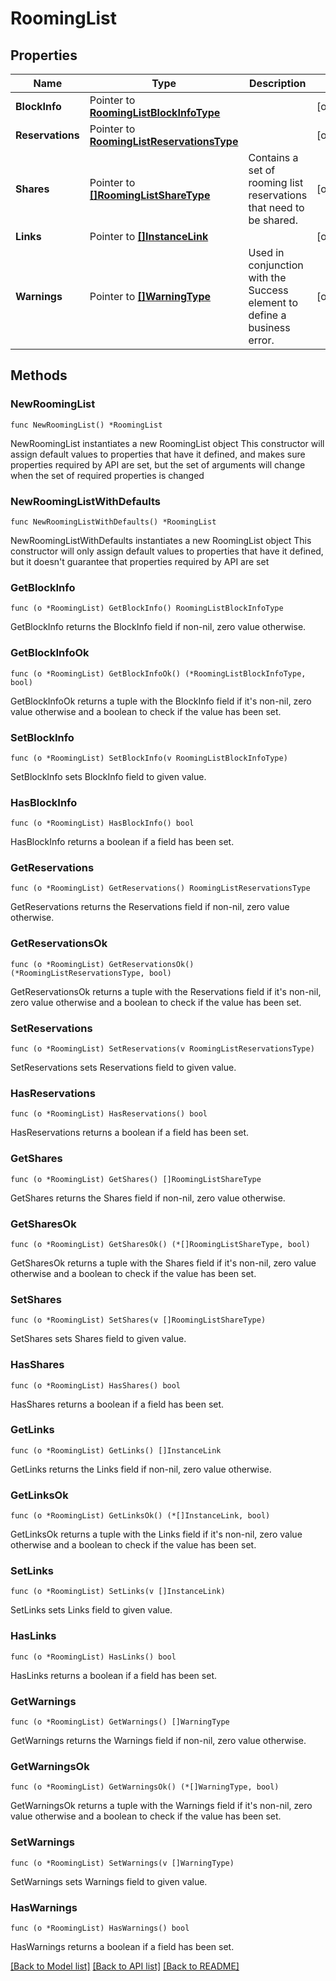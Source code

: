 # RoomingList

## Properties

Name | Type | Description | Notes
------------ | ------------- | ------------- | -------------
**BlockInfo** | Pointer to [**RoomingListBlockInfoType**](RoomingListBlockInfoType.md) |  | [optional] 
**Reservations** | Pointer to [**RoomingListReservationsType**](RoomingListReservationsType.md) |  | [optional] 
**Shares** | Pointer to [**[]RoomingListShareType**](RoomingListShareType.md) | Contains a set of rooming list reservations that need to be shared. | [optional] 
**Links** | Pointer to [**[]InstanceLink**](InstanceLink.md) |  | [optional] 
**Warnings** | Pointer to [**[]WarningType**](WarningType.md) | Used in conjunction with the Success element to define a business error. | [optional] 

## Methods

### NewRoomingList

`func NewRoomingList() *RoomingList`

NewRoomingList instantiates a new RoomingList object
This constructor will assign default values to properties that have it defined,
and makes sure properties required by API are set, but the set of arguments
will change when the set of required properties is changed

### NewRoomingListWithDefaults

`func NewRoomingListWithDefaults() *RoomingList`

NewRoomingListWithDefaults instantiates a new RoomingList object
This constructor will only assign default values to properties that have it defined,
but it doesn't guarantee that properties required by API are set

### GetBlockInfo

`func (o *RoomingList) GetBlockInfo() RoomingListBlockInfoType`

GetBlockInfo returns the BlockInfo field if non-nil, zero value otherwise.

### GetBlockInfoOk

`func (o *RoomingList) GetBlockInfoOk() (*RoomingListBlockInfoType, bool)`

GetBlockInfoOk returns a tuple with the BlockInfo field if it's non-nil, zero value otherwise
and a boolean to check if the value has been set.

### SetBlockInfo

`func (o *RoomingList) SetBlockInfo(v RoomingListBlockInfoType)`

SetBlockInfo sets BlockInfo field to given value.

### HasBlockInfo

`func (o *RoomingList) HasBlockInfo() bool`

HasBlockInfo returns a boolean if a field has been set.

### GetReservations

`func (o *RoomingList) GetReservations() RoomingListReservationsType`

GetReservations returns the Reservations field if non-nil, zero value otherwise.

### GetReservationsOk

`func (o *RoomingList) GetReservationsOk() (*RoomingListReservationsType, bool)`

GetReservationsOk returns a tuple with the Reservations field if it's non-nil, zero value otherwise
and a boolean to check if the value has been set.

### SetReservations

`func (o *RoomingList) SetReservations(v RoomingListReservationsType)`

SetReservations sets Reservations field to given value.

### HasReservations

`func (o *RoomingList) HasReservations() bool`

HasReservations returns a boolean if a field has been set.

### GetShares

`func (o *RoomingList) GetShares() []RoomingListShareType`

GetShares returns the Shares field if non-nil, zero value otherwise.

### GetSharesOk

`func (o *RoomingList) GetSharesOk() (*[]RoomingListShareType, bool)`

GetSharesOk returns a tuple with the Shares field if it's non-nil, zero value otherwise
and a boolean to check if the value has been set.

### SetShares

`func (o *RoomingList) SetShares(v []RoomingListShareType)`

SetShares sets Shares field to given value.

### HasShares

`func (o *RoomingList) HasShares() bool`

HasShares returns a boolean if a field has been set.

### GetLinks

`func (o *RoomingList) GetLinks() []InstanceLink`

GetLinks returns the Links field if non-nil, zero value otherwise.

### GetLinksOk

`func (o *RoomingList) GetLinksOk() (*[]InstanceLink, bool)`

GetLinksOk returns a tuple with the Links field if it's non-nil, zero value otherwise
and a boolean to check if the value has been set.

### SetLinks

`func (o *RoomingList) SetLinks(v []InstanceLink)`

SetLinks sets Links field to given value.

### HasLinks

`func (o *RoomingList) HasLinks() bool`

HasLinks returns a boolean if a field has been set.

### GetWarnings

`func (o *RoomingList) GetWarnings() []WarningType`

GetWarnings returns the Warnings field if non-nil, zero value otherwise.

### GetWarningsOk

`func (o *RoomingList) GetWarningsOk() (*[]WarningType, bool)`

GetWarningsOk returns a tuple with the Warnings field if it's non-nil, zero value otherwise
and a boolean to check if the value has been set.

### SetWarnings

`func (o *RoomingList) SetWarnings(v []WarningType)`

SetWarnings sets Warnings field to given value.

### HasWarnings

`func (o *RoomingList) HasWarnings() bool`

HasWarnings returns a boolean if a field has been set.


[[Back to Model list]](../README.md#documentation-for-models) [[Back to API list]](../README.md#documentation-for-api-endpoints) [[Back to README]](../README.md)


